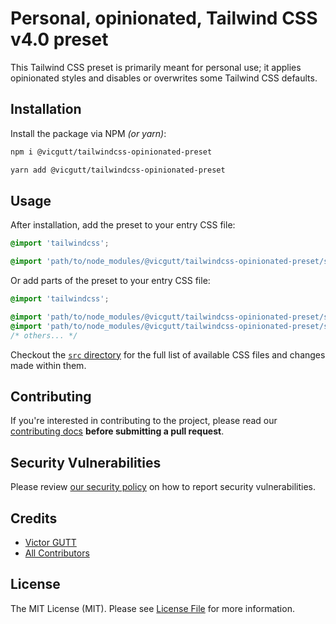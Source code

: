 # Personal, opinionated, Tailwind CSS v4.0 preset

This Tailwind CSS preset is primarily meant for personal use; it applies opinionated styles and disables or overwrites some Tailwind CSS defaults.

## Installation

Install the package via NPM _(or yarn)_:

```bash
npm i @vicgutt/tailwindcss-opinionated-preset
```

```bash
yarn add @vicgutt/tailwindcss-opinionated-preset
```

## Usage

After installation, add the preset to your entry CSS file:

```css
@import 'tailwindcss';

@import 'path/to/node_modules/@vicgutt/tailwindcss-opinionated-preset/src/index.css';
```

Or add parts of the preset to your entry CSS file:

```css
@import 'tailwindcss';

@import 'path/to/node_modules/@vicgutt/tailwindcss-opinionated-preset/src/base/opinionated.css';
@import 'path/to/node_modules/@vicgutt/tailwindcss-opinionated-preset/src/setup/colors.css';
/* others... */
```

Checkout the [`src` directory](https://github.com/vicgutt/tailwindcss-opinionated-preset/blob/main/src) for the full list of available CSS files and changes made within them.

<!-- ## Changelog

Please see [CHANGELOG](CHANGELOG.md) for more information on what has changed recently. -->

## Contributing

If you're interested in contributing to the project, please read our [contributing docs](https://github.com/vicgutt/tailwindcss-opinionated-preset/blob/main/.github/CONTRIBUTING.md) **before submitting a pull request**.

## Security Vulnerabilities

Please review [our security policy](../../security/policy) on how to report security vulnerabilities.

## Credits

- [Victor GUTT](https://github.com/vicgutt)
- [All Contributors](../../contributors)

## License

The MIT License (MIT). Please see [License File](LICENSE) for more information.
